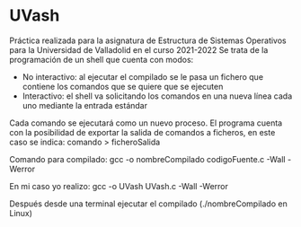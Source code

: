 # UVash
Práctica realizada para la asignatura de Estructura de Sistemas Operativos para la Universidad de Valladolid en el curso 2021-2022
Se trata de la programación de un shell que cuenta con modos:
- No interactivo: al ejecutar el compilado se le pasa un fichero que contiene los comandos que se quiere que se ejecuten
- Interactivo: el shell va solicitando los comandos en una nueva línea cada uno mediante la entrada estándar

Cada comando se ejecutará como un nuevo proceso.
El programa cuenta con la posibilidad de exportar la salida de comandos a ficheros, en este caso se indica: comando > ficheroSalida

Comando para compilado:
gcc -o nombreCompilado codigoFuente.c -Wall -Werror

En mi caso yo realizo:
gcc -o UVash UVash.c -Wall -Werror

Después desde una terminal ejecutar el compilado (./nombreCompilado en Linux)
